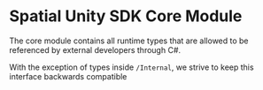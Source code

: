 # Spatial Unity SDK Core Module

The core module contains all runtime types that are allowed to be referenced by external developers through C#.

With the exception of types inside `/Internal`, we strive to keep this interface backwards compatible
